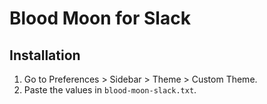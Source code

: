 # Blood Moon for Slack

## Installation

1. Go to Preferences > Sidebar > Theme > Custom Theme.
2. Paste the values in `blood-moon-slack.txt`.
